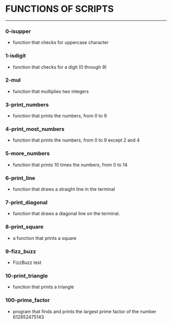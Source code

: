
# FUNCTIONS OF SCRIPTS
---

### 0-isupper
- function that checks for uppercase character

### 1-isdigit
- function that checks for a digit (0 through 9)

### 2-mul
- function that multiplies two integers

### 3-print_numbers
- function that prints the numbers, from 0 to 9

### 4-print_most_numbers
- function that prints the numbers, from 0 to 9 except 2 and 4

### 5-more_numbers
- function that prints 10 times the numbers, from 0 to 14

### 6-print_line
- function that draws a straight line in the terminal

### 7-print_diagonal
- function that draws a diagonal line on the terminal.

### 8-print_square
- a function that prints a square

### 9-fizz_buzz
- FizzBuzz test

### 10-print_triangle
- function that prints a triangle

### 100-prime_factor
- program that finds and prints the largest prime factor of the number 612852475143
